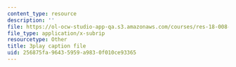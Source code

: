 ```yaml
---
content_type: resource
description: ''
file: https://ol-ocw-studio-app-qa.s3.amazonaws.com/courses/res-18-008-calculus-revisited-complex-variables-differential-equations-and-linear-algebra-fall-2011/256875fa96435959a9830f010ce93365_GQKFkoy4VOw.vtt
file_type: application/x-subrip
resourcetype: Other
title: 3play caption file
uid: 256875fa-9643-5959-a983-0f010ce93365
---
```

